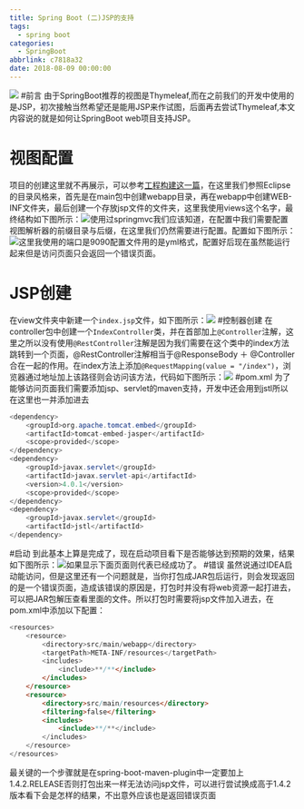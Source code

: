```yaml
---
title: Spring Boot (二)JSP的支持
tags:
  - spring boot
categories:
  - SpringBoot
abbrlink: c7818a32
date: 2018-08-09 00:00:00
---
```

![](https://i.loli.net/2018/08/09/5b6bf25825e3d.jpg)
#前言
由于SpringBoot推荐的视图是Thymeleaf,而在之前我们的开发中使用的是JSP，初次接触当然希望还是能用JSP来作试图，后面再去尝试Thymeleaf,本文内容说的就是如何让SpringBoot web项目支持JSP。
# 视图配置
项目的创建这里就不再展示，可以参考[工程构建这一篇](https://cqjokers.top/note/2018/08/08/170f521.html)，在这里我们参照Eclipse的目录风格来，首先是在main包中创建webapp目录，再在webapp中创建WEB-INF文件夹，最后创建一个存放jsp文件的文件夹，这里我使用views这个名字，最终结构如下图所示：![](https://i.loli.net/2018/08/09/5b6bad376f1d1.png)使用过springmvc我们应该知道，在配置中我们需要配置视图解析器的前缀目录与后缀，在这里我们仍然需要进行配置。配置如下图所示：![](https://i.loli.net/2018/08/09/5b6bdf10628d5.png)这里我使用的端口是9090配置文件用的是yml格式，配置好后现在虽然能运行起来但是访问页面只会返回一个错误页面。
# JSP创建
在view文件夹中新建一个`index.jsp`文件，如下图所示<!--more-->：![](https://i.loli.net/2018/08/09/5b6be4a98ecec.png)
#控制器创建
在controller包中创建一个`IndexController`类，并在首部加上`@Controller`注解，这里之所以没有使用`@RestController`注解是因为我们需要在这个类中的index方法跳转到一个页面，@RestController注解相当于@ResponseBody ＋ @Controller合在一起的作用。在index方法上添加`@RequestMapping(value = "/index")`，浏览器通过地址加上该路径则会访问该方法，代码如下图所示：![](https://i.loli.net/2018/08/09/5b6be6180f890.png)
#pom.xml
为了能够访问页面我们需要添加jsp、servlet的maven支持，开发中还会用到jstl所以在这里也一并添加进去
```java
<dependency>
	<groupId>org.apache.tomcat.embed</groupId>
	<artifactId>tomcat-embed-jasper</artifactId>
	<scope>provided</scope>
</dependency>
<dependency>
	<groupId>javax.servlet</groupId>
	<artifactId>javax.servlet-api</artifactId>
	<version>4.0.1</version>
	<scope>provided</scope>
</dependency>
<dependency>
	<groupId>javax.servlet</groupId>
	<artifactId>jstl</artifactId>
</dependency>
```
#启动
到此基本上算是完成了，现在启动项目看下是否能够达到预期的效果，结果如下图所示：![](https://i.loli.net/2018/08/09/5b6be796c3d36.png)如果显示下面页面则代表已经成功了。
#错误
虽然说通过IDEA启动能访问，但是这里还有一个问题就是，当你打包成JAR包后运行，则会发现返回的是一个错误页面，造成该错误的原因是，打包时并没有将web资源一起打进去，可以把JAR包解压查看里面的文件。所以打包时需要将jsp文件加入进去，在pom.xml中添加以下配置：
```JAVA
<resources>
	<resource>
		<directory>src/main/webapp</directory>
		<targetPath>META-INF/resources</targetPath>
		<includes>
			<include>**/**</include>
		</includes>
	</resource>
	<resource>
		<directory>src/main/resources</directory>
		<filtering>false</filtering>
		<includes>
			<include>**/**</include>
		</includes>
	</resource>
</resources>
```
最关键的一个步骤就是在spring-boot-maven-plugin中一定要加上 <version>1.4.2.RELEASE</version>否则打包出来一样无法访问jsp文件，可以进行尝试换成高于1.4.2版本看下会是怎样的结果，不出意外应该也是返回错误页面